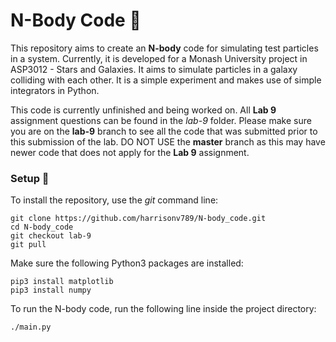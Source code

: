 # N-Body Code :apple:

This repository aims to create an **N-body** code for simulating test particles in a system. Currently, it is developed for a Monash University project in ASP3012 - Stars and Galaxies. It aims to simulate particles in a galaxy colliding with each other. It is a simple experiment and makes use of simple integrators in Python.

This code is currently unfinished and being worked on. All **Lab 9** assignment questions can be found in the *lab-9* folder. Please make sure you are on the **lab-9** branch to see all the code that was submitted prior to this submission of the lab. DO NOT USE the **master** branch as this may have newer code that does not apply for the **Lab 9** assignment.

### Setup :scroll:

To install the repository, use the *git* command line:

```
git clone https://github.com/harrisonv789/N-body_code.git
cd N-body_code
git checkout lab-9
git pull
```

Make sure the following Python3 packages are installed:

```
pip3 install matplotlib
pip3 install numpy
```

To run the N-body code, run the following line inside the project directory:
```
./main.py
```
